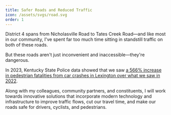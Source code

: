 ```yaml
---
title: Safer Roads and Reduced Traffic
icon: /assets/svgs/road.svg
order: 1
---
```


District 4 spans from Nicholasville Road to Tates Creek Road—and like most in our community, I've spent far too much time sitting in standstill traffic on both of these roads.

But these roads aren't just inconvenient and inaccessible—they're dangerous.

In 2023, Kentucky State Police data showed that we saw [a 566% increase in pedestrian fatalities from car crashes in Lexington over what we saw in 2022](https://www.kentucky.com/news/local/counties/fayette-county/article283593513.html).

Along with my colleagues, community partners, and constituents, I will work towards innovative solutions that incorporate modern technology and infrastructure to improve traffic flows, cut our travel time, and make our roads safe for drivers, cyclists, and pedestrians.

